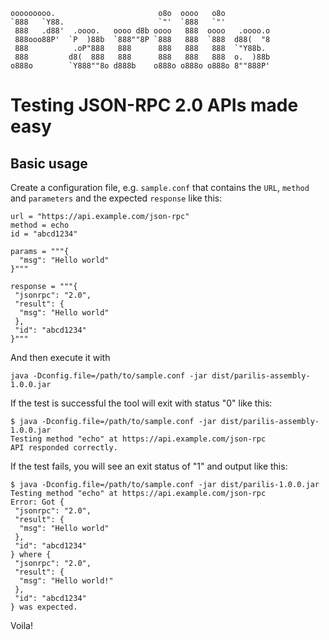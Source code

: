     ooooooooo.                       o8o  oooo   o8o           
    `888   `Y88.                     `"'  `888   `"'           
     888   .d88'  .oooo.   oooo d8b oooo   888  oooo   .oooo.o 
     888ooo88P'  `P  )88b  `888""8P `888   888  `888  d88(  "8 
     888          .oP"888   888      888   888   888  `"Y88b.  
     888         d8(  888   888      888   888   888  o.  )88b 
    o888o        `Y888""8o d888b    o888o o888o o888o 8""888P' 
    
# Testing JSON-RPC 2.0 APIs made easy

## Basic usage
Create a configuration file, e.g. `sample.conf` that contains the `URL`, `method` and `parameters` and the expected `response` like this:

```hocon
url = "https://api.example.com/json-rpc"
method = echo
id = "abcd1234"

params = """{
  "msg": "Hello world"
}"""

response = """{
 "jsonrpc": "2.0",
 "result": {
  "msg": "Hello world"
 },
 "id": "abcd1234"
}"""
```

And then execute it with

```shell
java -Dconfig.file=/path/to/sample.conf -jar dist/parilis-assembly-1.0.0.jar
```

If the test is successful the tool will exit with status "0" like this:

``` shell
$ java -Dconfig.file=/path/to/sample.conf -jar dist/parilis-assembly-1.0.0.jar
Testing method "echo" at https://api.example.com/json-rpc
API responded correctly.
```

If the test fails, you will see an exit status of "1" and output like this:

``` shell
$ java -Dconfig.file=/path/to/sample.conf -jar dist/parilis-1.0.0.jar
Testing method "echo" at https://api.example.com/json-rpc
Error: Got {
 "jsonrpc": "2.0",
 "result": {
  "msg": "Hello world"
 },
 "id": "abcd1234"
} where {
 "jsonrpc": "2.0",
 "result": {
  "msg": "Hello world!"
 },
 "id": "abcd1234"
} was expected.
```

Voila!